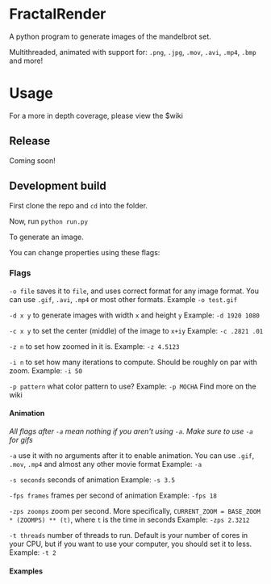 # FractalRender

A python program to generate images of the mandelbrot set.

Multithreaded, animated with support for:
`.png`, `.jpg`, `.mov`, `.avi`, `.mp4`, `.bmp` and more!

# Usage

For a more in depth coverage, please view the $wiki

## Release

Coming soon!


## Development build

First clone the repo and `cd` into the folder.

Now, run `python run.py`

To generate an image.

You can change properties using these flags:

### Flags
`-o file` saves it to `file`, and uses correct format for any image format.
    You can use `.gif`, `.avi`, `.mp4` or most other formats. 
    Example `-o test.gif`

`-d x y` to generate images with width `x` and height `y`
    Example: `-d 1920 1080`

`-c x y` to set the center (middle) of the image to `x+iy`
    Example: `-c .2821 .01`

`-z n` to set how zoomed in it is.
    Example: `-z 4.5123`

`-i n` to set how many iterations to compute. Should be roughly on par with zoom. 
    Example: `-i 50`

`-p pattern` what color pattern to use?
    Example: `-p MOCHA` Find more on the wiki

#### Animation

*All flags after `-a` mean nothing if you aren't using `-a`. Make sure to use `-a` for gifs*

`-a` use it with no arguments after it to enable animation. You can use `.gif`, `.mov`, `.mp4` and almost any other movie format
    Example: `-a`

`-s seconds` seconds of animation
    Example: `-s 3.5`

`-fps frames` frames per second of animation
    Example: `-fps 18`

`-zps zoomps` zoom per second. More specifically, `CURRENT_ZOOM = BASE_ZOOM * (ZOOMPS) ** (t)`, where `t` is the time in seconds
    Example: `-zps 2.3212`

`-t threads` number of threads to run. Default is your number of cores in your CPU, but if you want to use your computer, you should set it to less.
    Example: `-t 2`

#### Examples
    